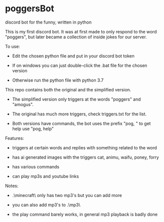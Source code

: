 # poggersBot
 discord bot for the funny, written in python

This is my first discord bot.
It was at first made to only respond to the word "poggers", but later became a collection of inside jokes for our server.

To use:

 - Edit the chosen python file and put in your discord bot token

 - If on windows you can just double-click the .bat file for the chosen version

 - Otherwise run the python file with python 3.7


This repo contains both the original and the simplified version.

 - The simplified version only triggers at the words "poggers" and "amogus".

 - The original has much more triggers, check triggers.txt for the list.

 - Both versions have commands, the bot uses the prefix "pog, " to get help use "pog, help"


Features:

 - triggers at certain words and replies with something related to the word

 - has ai generated images with the triggers cat, animu, waifu, poney, forry

 - has various commands

 - can play mp3s and youtube links


Notes:

 - .\minecraft\ only has two mp3's but you can add more

 - you can also add mp3's to .\mp3\

 - the play command barely works, in general mp3 playback is badly done
